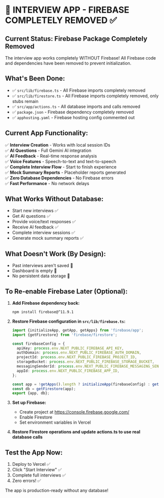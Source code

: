 # 🚀 INTERVIEW APP - FIREBASE COMPLETELY REMOVED ✅

## Current Status: Firebase Package Completely Removed
The interview app works completely WITHOUT Firebase!
All Firebase code and dependencies have been removed to prevent initialization.

## What's Been Done:
- ✅ `src/lib/firebase.ts` - All Firebase imports completely removed
- ✅ `src/lib/firestore.ts` - All Firebase imports completely removed, only stubs remain
- ✅ `src/app/actions.ts` - All database imports and calls removed
- ✅ `package.json` - Firebase dependency completely removed
- ✅ `apphosting.yaml` - Firebase hosting config commented out

## Current App Functionality:
✅ **Interview Creation** - Works with local session IDs  
✅ **AI Questions** - Full Gemini AI integration  
✅ **AI Feedback** - Real-time response analysis  
✅ **Voice Features** - Speech-to-text and text-to-speech  
✅ **Complete Interview Flow** - Start to finish experience  
✅ **Mock Summary Reports** - Placeholder reports generated  
✅ **Zero Database Dependencies** - No Firebase errors  
✅ **Fast Performance** - No network delays  

## What Works Without Database:
- Start new interviews ✅
- Get AI questions ✅  
- Provide voice/text responses ✅
- Receive AI feedback ✅
- Complete interview sessions ✅
- Generate mock summary reports ✅

## What Doesn't Work (By Design):
- Past interviews aren't saved 🔄
- Dashboard is empty 🔄  
- No persistent data storage 🔄

## To Re-enable Firebase Later (Optional):

1. **Add Firebase dependency back:**
   ```bash
   npm install firebase@^11.9.1
   ```

2. **Restore Firebase configuration in `src/lib/firebase.ts`:**
   ```typescript
   import {initializeApp, getApp, getApps} from 'firebase/app';
   import {getFirestore} from 'firebase/firestore';

   const firebaseConfig = {
     apiKey: process.env.NEXT_PUBLIC_FIREBASE_API_KEY,
     authDomain: process.env.NEXT_PUBLIC_FIREBASE_AUTH_DOMAIN,
     projectId: process.env.NEXT_PUBLIC_FIREBASE_PROJECT_ID,
     storageBucket: process.env.NEXT_PUBLIC_FIREBASE_STORAGE_BUCKET,
     messagingSenderId: process.env.NEXT_PUBLIC_FIREBASE_MESSAGING_SENDER_ID,
     appId: process.env.NEXT_PUBLIC_FIREBASE_APP_ID,
   };

   const app = !getApps().length ? initializeApp(firebaseConfig) : getApp();
   const db = getFirestore(app);
   export {app, db};
   ```

3. **Set up Firebase:**
   - Create project at https://console.firebase.google.com/
   - Enable Firestore
   - Set environment variables in Vercel

4. **Restore Firestore operations and update actions.ts to use real database calls**

## Test the App Now:
1. Deploy to Vercel ✅
2. Click "Start Interview" ✅
3. Complete full interviews ✅
4. Zero errors! ✅

The app is production-ready without any database!